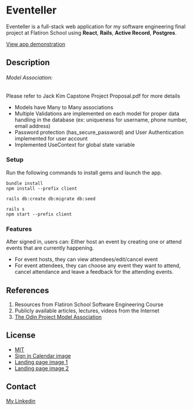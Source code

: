 # Eventeller
Eventeller is a full-stack web application for my software engineering final project at Flatiron School using **React**, **Rails**, **Active Record**, **Postgres**.

[View app demonstration](https://dev.to/jmjkim/fis-phase-5-final-project-demonstration-eventeller-3o5f)

## Description
###### Model Association:
Please refer to Jack Kim Capstone Project Proposal.pdf for more details<br/>

- Models have Many to Many associations
- Multiple Validations are implemented on each model for proper data handling in the database (ex: uniqueness for username, phone number, email address)
- Password protection (has_secure_password) and User Authentication implemented for user account
- Implemented UseContext for global state variable

### Setup
Run the following commands to install gems and launch the app.

```
bundle install
npm install --prefix client

rails db:create db:migrate db:seed

rails s
npm start --prefix client
```

### Features
After signed in, users can:
Either host an event by creating one or attend events that are currently happening.

- For event hosts, they can view attendees/edit/cancel event
- For event attendees, they can choose any event they want to attend, cancel attendance and leave a feedback for the attending events.


## References
1. Resources from Flatiron School Software Engineering Course
2. Publicly available articles, lectures, videos from the Internet
3. [The Odin Project Model Association](https://www.theodinproject.com/lessons/ruby-on-rails-active-record-associations)

## License
- [MIT](https://choosealicense.com/licenses/mit/)
- [Sign in Calendar image](https://media.istockphoto.com/id/1366026792/photo/calendar-page-with-red-pen-close-up-focus-on-number-15-in-calendar-and-empty-red-circle-for.jpg?)
- [Landing page image 1](https://spotme.com/blog/virtual-event-planner/)
- [Landing page image 2](https://thumbs.dreamstime.com/b/friends-gathering-together-weekend-vector-buddies-sitting-couch-cafe-drinking-coffee-people-spend-time-playing-guitar-156466925.jpg)

## Contact
[My Linkedin](https://www.linkedin.com/in/jmjkim/)

